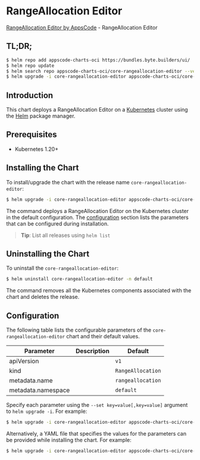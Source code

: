 # RangeAllocation Editor

[RangeAllocation Editor by AppsCode](https://appscode.com) - RangeAllocation Editor

## TL;DR;

```bash
$ helm repo add appscode-charts-oci https://bundles.byte.builders/ui/
$ helm repo update
$ helm search repo appscode-charts-oci/core-rangeallocation-editor --version=v0.9.0
$ helm upgrade -i core-rangeallocation-editor appscode-charts-oci/core-rangeallocation-editor -n default --create-namespace --version=v0.9.0
```

## Introduction

This chart deploys a RangeAllocation Editor on a [Kubernetes](http://kubernetes.io) cluster using the [Helm](https://helm.sh) package manager.

## Prerequisites

- Kubernetes 1.20+

## Installing the Chart

To install/upgrade the chart with the release name `core-rangeallocation-editor`:

```bash
$ helm upgrade -i core-rangeallocation-editor appscode-charts-oci/core-rangeallocation-editor -n default --create-namespace --version=v0.9.0
```

The command deploys a RangeAllocation Editor on the Kubernetes cluster in the default configuration. The [configuration](#configuration) section lists the parameters that can be configured during installation.

> **Tip**: List all releases using `helm list`

## Uninstalling the Chart

To uninstall the `core-rangeallocation-editor`:

```bash
$ helm uninstall core-rangeallocation-editor -n default
```

The command removes all the Kubernetes components associated with the chart and deletes the release.

## Configuration

The following table lists the configurable parameters of the `core-rangeallocation-editor` chart and their default values.

|     Parameter      | Description |           Default            |
|--------------------|-------------|------------------------------|
| apiVersion         |             | <code>v1</code>              |
| kind               |             | <code>RangeAllocation</code> |
| metadata.name      |             | <code>rangeallocation</code> |
| metadata.namespace |             | <code>default</code>         |


Specify each parameter using the `--set key=value[,key=value]` argument to `helm upgrade -i`. For example:

```bash
$ helm upgrade -i core-rangeallocation-editor appscode-charts-oci/core-rangeallocation-editor -n default --create-namespace --version=v0.9.0 --set apiVersion=v1
```

Alternatively, a YAML file that specifies the values for the parameters can be provided while
installing the chart. For example:

```bash
$ helm upgrade -i core-rangeallocation-editor appscode-charts-oci/core-rangeallocation-editor -n default --create-namespace --version=v0.9.0 --values values.yaml
```
